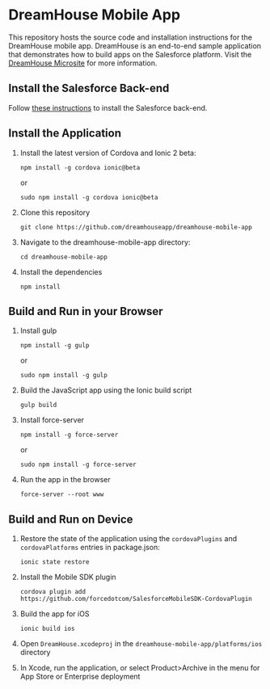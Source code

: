 # DreamHouse Mobile App

This repository hosts the source code and installation instructions for the DreamHouse mobile app. DreamHouse is an end-to-end sample application that demonstrates how to build apps on the Salesforce platform. Visit the [DreamHouse Microsite](http://dreamhouse-site.herokuapp.com/) for more information.


## Install the Salesforce Back-end

Follow [these instructions](http://dreamhouse-site.herokuapp.com/installation/) to install the Salesforce back-end.

## Install the Application

1. Install the latest version of Cordova and Ionic 2 beta:
    ```
    npm install -g cordova ionic@beta
    ```

    or

    ```
    sudo npm install -g cordova ionic@beta
    ```

1. Clone this repository
    ```
    git clone https://github.com/dreamhouseapp/dreamhouse-mobile-app
    ```
    
1. Navigate to the dreamhouse-mobile-app directory:
    ```
    cd dreamhouse-mobile-app
    ```

1. Install the dependencies
    ```
    npm install
    ```
    
## Build and Run in your Browser    

1. Install gulp
    ```
    npm install -g gulp
    ```

    or 
    
    ```
    sudo npm install -g gulp
    ```

1. Build the JavaScript app using the Ionic build script

    ```
    gulp build
    ```

1. Install force-server
    ```
    npm install -g force-server
    ```

    or

    ```
    sudo npm install -g force-server
    ```

1. Run the app in the browser
    ```
    force-server --root www
    ```
        
## Build and Run on Device

1. Restore the state of the application using the `cordovaPlugins` and `cordovaPlatforms` entries in package.json:
    
    ```
    ionic state restore
    ```

1. Install the Mobile SDK plugin
    ```
    cordova plugin add https://github.com/forcedotcom/SalesforceMobileSDK-CordovaPlugin
    ```

1. Build the app for iOS
    ```
    ionic build ios
    ```

1. Open ```DreamHouse.xcodeproj``` in the ```dreamhouse-mobile-app/platforms/ios``` directory  

1. In Xcode, run the application, or select Product>Archive in the menu for App Store or Enterprise deployment